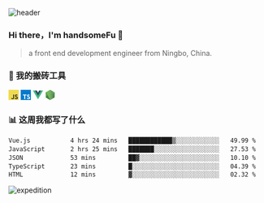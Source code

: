 ![header](https://raw.githubusercontent.com/fzq1998/fzq1998/master/header.png)

### Hi there，I'm handsomeFu 👋

> a front end development engineer from Ningbo, China.

### 🔧 我的搬砖工具
<code><img height="20" src="https://raw.githubusercontent.com/github/explore/80688e429a7d4ef2fca1e82350fe8e3517d3494d/topics/javascript/javascript.png" alt="javascript"></code>
<code><img height="20" src="https://raw.githubusercontent.com/github/explore/80688e429a7d4ef2fca1e82350fe8e3517d3494d/topics/typescript/typescript.png" alt="typescript"></code>
<code><img height="20" src="https://raw.githubusercontent.com/github/explore/80688e429a7d4ef2fca1e82350fe8e3517d3494d/topics/vue/vue.png" alt="vue"></code>
<code><img height="20" src="https://raw.githubusercontent.com/github/explore/80688e429a7d4ef2fca1e82350fe8e3517d3494d/topics/nodejs/nodejs.png" alt="nodejs"></code>



### 📊 这周我都写了什么
<!--START_SECTION:waka-->

```txt
Vue.js           4 hrs 24 mins   ████████████▒░░░░░░░░░░░░   49.99 %
JavaScript       2 hrs 25 mins   ███████░░░░░░░░░░░░░░░░░░   27.53 %
JSON             53 mins         ██▓░░░░░░░░░░░░░░░░░░░░░░   10.10 %
TypeScript       23 mins         █░░░░░░░░░░░░░░░░░░░░░░░░   04.39 %
HTML             12 mins         ▓░░░░░░░░░░░░░░░░░░░░░░░░   02.32 %
```

<!--END_SECTION:waka-->


![expedition](https://raw.githubusercontent.com/fzq1998/fzq1998/master/expedition.gif)


